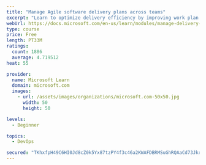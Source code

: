 ```yaml
---
title: "Manage Agile software delivery plans across teams"
excerpt: "Learn to optimize delivery efficiency by improving work plan visibility across teams."
webUrl: https://docs.microsoft.com/en-us/learn/modules/manage-delivery-plans/
type: course
price: Free
length: PT33M
ratings:
  count: 1886
  average: 4.719512
heat: 55

provider:
  name: Microsoft Learn
  domain: microsoft.com
  images:
    - url: /assets/images/organizations/microsoft.com-50x50.jpg
      width: 50
      height: 50

levels:
  - Beginner

topics:
  - DevOps

secured: "TKhxfpH49C6HI0Jd8cZ0k5Yx87tzPY4f3c46a2KWAFDBRMSuGhRQAaCd73Jkrqe8vHfYMPZpzZpaVmEWM6Kvk9mhuWMyofKDuXPnF/j47SWsBUPumT4L83NWgvnPzhg6iniqCfWAHiX7Je0ifC45M78/YK2WoGO68w5MLCjom/0bAI5YhUpvOEYJwSsKLV9WCyGxA7+ahEZ8h/P2JRy/rRz7KzecTZtMHU2z91bjosoAB9srNEcrvGm11S/1s6q2YM0DyjTV40u5dqHgcXTNtPBC0tHn+ckb2OeyzX6U412zpX0H828FXlGRFE15u/VmfQSU2MDV1SP1hwwN6qqAXxDbMF3ezaTNYxh992ulmPymF1QWXi5V8/v6OmoCLumHZf4/q4M8fCikXOO8Znajeg==;/CLKrscO+lMhCVwgG0d0cA=="
---
```


